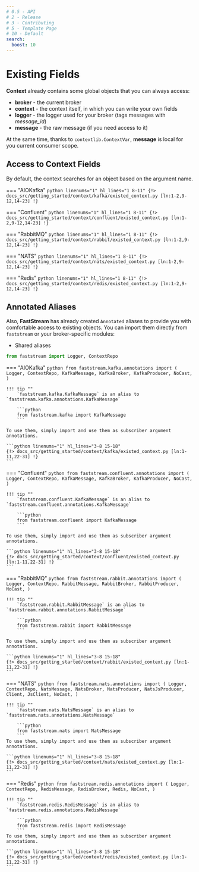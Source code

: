 ```yaml
---
# 0.5 - API
# 2 - Release
# 3 - Contributing
# 5 - Template Page
# 10 - Default
search:
  boost: 10
---
```


# Existing Fields

**Context** already contains some global objects that you can always access:

* **broker** - the current broker
* **context** - the context itself, in which you can write your own fields
* **logger** - the logger used for your broker (tags messages with *message_id*)
* **message** - the raw message (if you need access to it)

At the same time, thanks to `contextlib.ContextVar`, **message** is local for you current consumer scope.

## Access to Context Fields

By default, the context searches for an object based on the argument name.

=== "AIOKafka"
    ```python linenums="1" hl_lines="1 8-11"
    {!> docs_src/getting_started/context/kafka/existed_context.py [ln:1-2,9-12,14-23] !}
    ```

=== "Confluent"
    ```python linenums="1" hl_lines="1 8-11"
    {!> docs_src/getting_started/context/confluent/existed_context.py [ln:1-2,9-12,14-23] !}
    ```

=== "RabbitMQ"
    ```python linenums="1" hl_lines="1 8-11"
    {!> docs_src/getting_started/context/rabbit/existed_context.py [ln:1-2,9-12,14-23] !}
    ```

=== "NATS"
    ```python linenums="1" hl_lines="1 8-11"
    {!> docs_src/getting_started/context/nats/existed_context.py [ln:1-2,9-12,14-23] !}
    ```

=== "Redis"
    ```python linenums="1" hl_lines="1 8-11"
    {!> docs_src/getting_started/context/redis/existed_context.py [ln:1-2,9-12,14-23] !}
    ```

## Annotated Aliases

Also, **FastStream** has already created `Annotated` aliases to provide you with comfortable access to existing objects. You can import them directly from `faststream` or your broker-specific modules:

* Shared aliases

```python
from faststream import Logger, ContextRepo
```

=== "AIOKafka"
    ```python
    from faststream.kafka.annotations import (
        Logger, ContextRepo, KafkaMessage,
        KafkaBroker, KafkaProducer, NoCast,
    )
    ```

    !!! tip ""
        `faststream.kafka.KafkaMessage` is an alias to `faststream.kafka.annotations.KafkaMessage`

        ```python
        from faststream.kafka import KafkaMessage
        ```

    To use them, simply import and use them as subscriber argument annotations.

    ```python linenums="1" hl_lines="3-8 15-18"
    {!> docs_src/getting_started/context/kafka/existed_context.py [ln:1-11,22-31] !}
    ```

=== "Confluent"
    ```python
    from faststream.confluent.annotations import (
        Logger, ContextRepo, KafkaMessage,
        KafkaBroker, KafkaProducer, NoCast,
    )
    ```

    !!! tip ""
        `faststream.confluent.KafkaMessage` is an alias to `faststream.confluent.annotations.KafkaMessage`

        ```python
        from faststream.confluent import KafkaMessage
        ```

    To use them, simply import and use them as subscriber argument annotations.

    ```python linenums="1" hl_lines="3-8 15-18"
    {!> docs_src/getting_started/context/confluent/existed_context.py [ln:1-11,22-31] !}
    ```

=== "RabbitMQ"
    ```python
    from faststream.rabbit.annotations import (
        Logger, ContextRepo, RabbitMessage,
        RabbitBroker, RabbitProducer, NoCast,
    )
    ```

    !!! tip ""
        `faststream.rabbit.RabbitMessage` is an alias to `faststream.rabbit.annotations.RabbitMessage`

        ```python
        from faststream.rabbit import RabbitMessage
        ```

    To use them, simply import and use them as subscriber argument annotations.

    ```python linenums="1" hl_lines="3-8 15-18"
    {!> docs_src/getting_started/context/rabbit/existed_context.py [ln:1-11,22-31] !}
    ```

=== "NATS"
    ```python
    from faststream.nats.annotations import (
        Logger, ContextRepo, NatsMessage,
        NatsBroker, NatsProducer, NatsJsProducer,
        Client, JsClient, NoCast,
    )
    ```

    !!! tip ""
        `faststream.nats.NatsMessage` is an alias to `faststream.nats.annotations.NatsMessage`

        ```python
        from faststream.nats import NatsMessage
        ```
    To use them, simply import and use them as subscriber argument annotations.

    ```python linenums="1" hl_lines="3-8 15-18"
    {!> docs_src/getting_started/context/nats/existed_context.py [ln:1-11,22-31] !}
    ```

=== "Redis"
    ```python
    from faststream.redis.annotations import (
        Logger, ContextRepo, RedisMessage,
        RedisBroker, Redis, NoCast,
    )
    ```

    !!! tip ""
        `faststream.redis.RedisMessage` is an alias to `faststream.redis.annotations.RedisMessage`

        ```python
        from faststream.redis import RedisMessage
        ```
    To use them, simply import and use them as subscriber argument annotations.

    ```python linenums="1" hl_lines="3-8 15-18"
    {!> docs_src/getting_started/context/redis/existed_context.py [ln:1-11,22-31] !}
    ```
